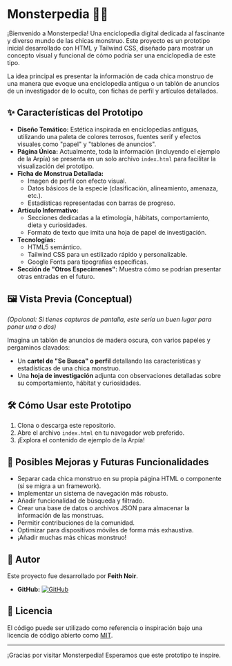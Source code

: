 # Monsterpedia 📜👹

¡Bienvenido a Monsterpedia! Una enciclopedia digital dedicada al fascinante y diverso mundo de las chicas monstruo. Este proyecto es un prototipo inicial desarrollado con HTML y Tailwind CSS, diseñado para mostrar un concepto visual y funcional de cómo podría ser una enciclopedia de este tipo.

La idea principal es presentar la información de cada chica monstruo de una manera que evoque una enciclopedia antigua o un tablón de anuncios de un investigador de lo oculto, con fichas de perfil y artículos detallados.

## ✨ Características del Prototipo

*   **Diseño Temático:** Estética inspirada en enciclopedias antiguas, utilizando una paleta de colores terrosos, fuentes serif y efectos visuales como "papel" y "tablones de anuncios".
*   **Página Única:** Actualmente, toda la información (incluyendo el ejemplo de la Arpía) se presenta en un solo archivo `index.html` para facilitar la visualización del prototipo.
*   **Ficha de Monstrua Detallada:**
    *   Imagen de perfil con efecto visual.
    *   Datos básicos de la especie (clasificación, alineamiento, amenaza, etc.).
    *   Estadísticas representadas con barras de progreso.
*   **Artículo Informativo:**
    *   Secciones dedicadas a la etimología, hábitats, comportamiento, dieta y curiosidades.
    *   Formato de texto que imita una hoja de papel de investigación.
*   **Tecnologías:**
    *   HTML5 semántico.
    *   Tailwind CSS para un estilizado rápido y personalizable.
    *   Google Fonts para tipografías específicas.
*   **Sección de "Otros Especímenes":** Muestra cómo se podrían presentar otras entradas en el futuro.

## 🖼️ Vista Previa (Conceptual)

*(Opcional: Si tienes capturas de pantalla, este sería un buen lugar para poner una o dos)*

Imagina un tablón de anuncios de madera oscura, con varios papeles y pergaminos clavados:

*   Un **cartel de "Se Busca" o perfil** detallando las características y estadísticas de una chica monstruo.
*   Una **hoja de investigación** adjunta con observaciones detalladas sobre su comportamiento, hábitat y curiosidades.

## 🛠️ Cómo Usar este Prototipo

1.  Clona o descarga este repositorio.
2.  Abre el archivo `index.html` en tu navegador web preferido.
3.  ¡Explora el contenido de ejemplo de la Arpía!

## 🚀 Posibles Mejoras y Futuras Funcionalidades

*   Separar cada chica monstruo en su propia página HTML o componente (si se migra a un framework).
*   Implementar un sistema de navegación más robusto.
*   Añadir funcionalidad de búsqueda y filtrado.
*   Crear una base de datos o archivos JSON para almacenar la información de las monstruas.
*   Permitir contribuciones de la comunidad.
*   Optimizar para dispositivos móviles de forma más exhaustiva.
*   ¡Añadir muchas más chicas monstruo!


## 👤 Autor

Este proyecto fue desarrollado por **Feith Noir**.

*   **GitHub:** [![GitHub](https://img.shields.io/badge/GitHub-Feith%20Noir-181717?style=for-the-badge&logo=github)](https://github.com/feithnoir)

## 📄 Licencia

El código puede ser utilizado como referencia o inspiración bajo una licencia de código abierto como [MIT](https://opensource.org/licenses/MIT).

---

¡Gracias por visitar Monsterpedia! Esperamos que este prototipo te inspire.